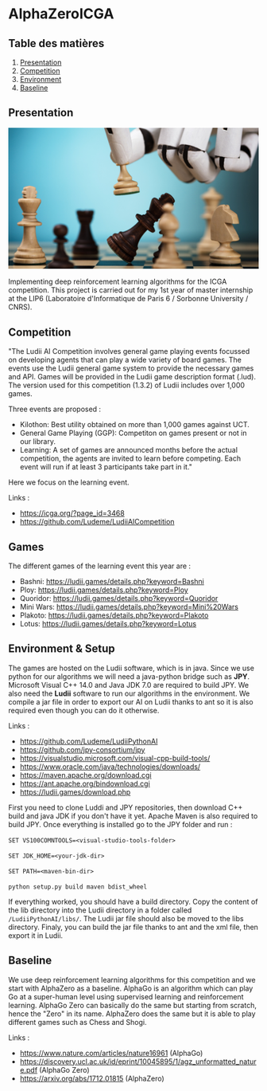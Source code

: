# AlphaZeroICGA

## Table des matières

1. [Presentation](#presentation-)
2. [Competition](#competition-)
3. [Environment](#environment-)
4. [Baseline](#baseline-)

## Presentation

<p align="center"><img width="800" src="img.jpg"></p>

Implementing deep reinforcement learning algorithms for the ICGA competition. This project is carried out for my 1st year of master internship at the LIP6 (Laboratoire d'Informatique de Paris 6 / Sorbonne University / CNRS).

## Competition

"The Ludii AI Competition involves general game playing events focussed on developing agents that can play a wide variety of board games. The events use the Ludii general game system to provide the necessary games and API. Games will be provided in the Ludii game description format (.lud). The version used for this competition (1.3.2) of Ludii includes over 1,000 games.

Three events are proposed :

- Kilothon: Best utility obtained on more than 1,000 games against UCT.
- General Game Playing (GGP): Competiton on games present or not in our library.
- Learning: A set of games are announced months before the actual competition, the agents are invited to learn before competing.
Each event will run if at least 3 participants take part in it."

Here we focus on the learning event.

Links : 
- https://icga.org/?page_id=3468
- https://github.com/Ludeme/LudiiAICompetition

## Games

The different games of the learning event this year are :
- Bashni: https://ludii.games/details.php?keyword=Bashni
- Ploy: https://ludii.games/details.php?keyword=Ploy
- Quoridor: https://ludii.games/details.php?keyword=Quoridor
- Mini Wars: https://ludii.games/details.php?keyword=Mini%20Wars
- Plakoto: https://ludii.games/details.php?keyword=Plakoto
- Lotus: https://ludii.games/details.php?keyword=Lotus

## Environment & Setup

The games are hosted on the Ludii software, which is in java. Since we use python for our algorithms we will need a java-python bridge such as **JPY**. Microsoft Visual C++ 14.0 and Java JDK 7.0 are required to build JPY.
We also need the **Ludii** software to run our algorithms in the environment.
We compile a jar file in order to export our AI on Ludii thanks to ant so it is also required even though you can do it otherwise.

Links : 
- https://github.com/Ludeme/LudiiPythonAI
- https://github.com/jpy-consortium/jpy
- https://visualstudio.microsoft.com/visual-cpp-build-tools/
- https://www.oracle.com/java/technologies/downloads/
- https://maven.apache.org/download.cgi
- https://ant.apache.org/bindownload.cgi
- https://ludii.games/download.php

First you need to clone Luddi and JPY repositories, then download C++ build and java JDK if you don't have it yet. Apache Maven is also required to build JPY. Once everything is installed go to the JPY folder and run :

`SET VS100COMNTOOLS=<visual-studio-tools-folder>`

`SET JDK_HOME=<your-jdk-dir>`

`SET PATH=<maven-bin-dir>`

`python setup.py build maven bdist_wheel`

If everything worked, you should have a build directory. Copy the content of the lib directory into the Ludii directory in a folder called `/LudiiPythonAI/libs/`. The Ludii jar file should also be moved to the libs directory. Finaly, you can build the jar file thanks to ant and the xml file, then export it in Ludii.

## Baseline

We use deep reinforcement learning algorithms for this competition and we start with AlphaZero as a baseline. AlphaGo is an algorithm which can play Go at a super-human level using supervised learning and reinforcement learning. AlphaGo Zero can basically do the same but starting from scratch, hence the "Zero" in its name. AlphaZero does the same but it is able to play different games such as Chess and Shogi.

Links : 
- https://www.nature.com/articles/nature16961 (AlphaGo)
- https://discovery.ucl.ac.uk/id/eprint/10045895/1/agz_unformatted_nature.pdf (AlphaGo Zero)
- https://arxiv.org/abs/1712.01815 (AlphaZero)
